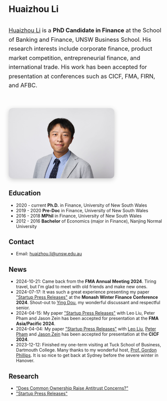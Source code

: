 
# Huaizhou Li

<div style="display: flex; align-items: flex-start; justify-content: space-between; flex-wrap: wrap; gap: 40px; margin-bottom: 2rem;">

  <div style="flex: 1 1 400px; font-size: 1.15rem; line-height: 1.6;">
    <p>
      <a href="https://huaizhouli.github.io/">Huaizhou Li</a> is a <strong>PhD Candidate in Finance</strong> at the School of Banking and Finance, UNSW Business School.  
      His research interests include corporate finance, product market competition, entrepreneurial finance, and international trade.  
      His work has been accepted for presentation at conferences such as CICF, FMA, FIRN, and AFBC.
    </p>
  </div>

  <div style="flex: 0 0 auto;">
    <img src="/images/fb401c1bec13f6b3366b4143d8f9697e.JPG" alt="Profile Photo" style="width: 340px; max-width: 100%; border-radius: 12px; box-shadow: 0 4px 16px rgba(0,0,0,0.2);">
  </div>

</div>


## Education

- 2020 - current **Ph.D.** in Finance, University of New South Wales
- 2019 - 2020 **Pre-Doc** in Finance, University of New South Wales
- 2016 - 2018 **MPhil** in Finance, University of New South Wales
- 2012 - 2016 **Bachelor** of Economics (major in Finance), Nanjing Normal University

## Contact

- Email: [huaizhou.li@unsw.edu.au](mailto:huaizhou.li@unsw.edu.au)

## News

- 2024-10-21: Came back from the **FMA Annual Meeting 2024**. Tiring travel, but I'm glad to meet with old friends and make new ones.
- 2024-07-17: It was such a great experience presenting my paper ["Startup Press Releases"]() at the **Monash Winter Finance Conference 2024**. Shout-out to [Ying Dou](https://research.monash.edu/en/persons/ying-dou), my wonderful discussant and respectful senior.
- 2024-04-15: My paper ["Startup Press Releases"]() with Leo Liu, Peter Pham and Jason Zein has been accepted for presentation at the **FMA Asia/Pacific 2024**.
- 2024-04-04: My paper ["Startup Press Releases"]() with [Leo Liu](https://leoliu0.github.io/), [Peter Pham](https://sites.google.com/view/peterkienpham/home) and [Jason Zein](https://www.jasonzein.com/) has been accepted for presentation at the **CICF 2024**.
- 2023-12-12: Finished my one-term visiting at Tuck School of Business, Dartmouth College. Many thanks to my wonderful host, [Prof. Gordon Phillips](https://facultynew.tuck.dartmouth.edu/gordon-phillips/). It is so nice to get back at Sydney before the severe winter in Hanover.

## Research

- ["Does Common Ownership Raise Antitrust Concerns?"](https://papers.ssrn.com/sol3/papers.cfm?abstract_id=4972463)
- ["Startup Press Releases"]()
